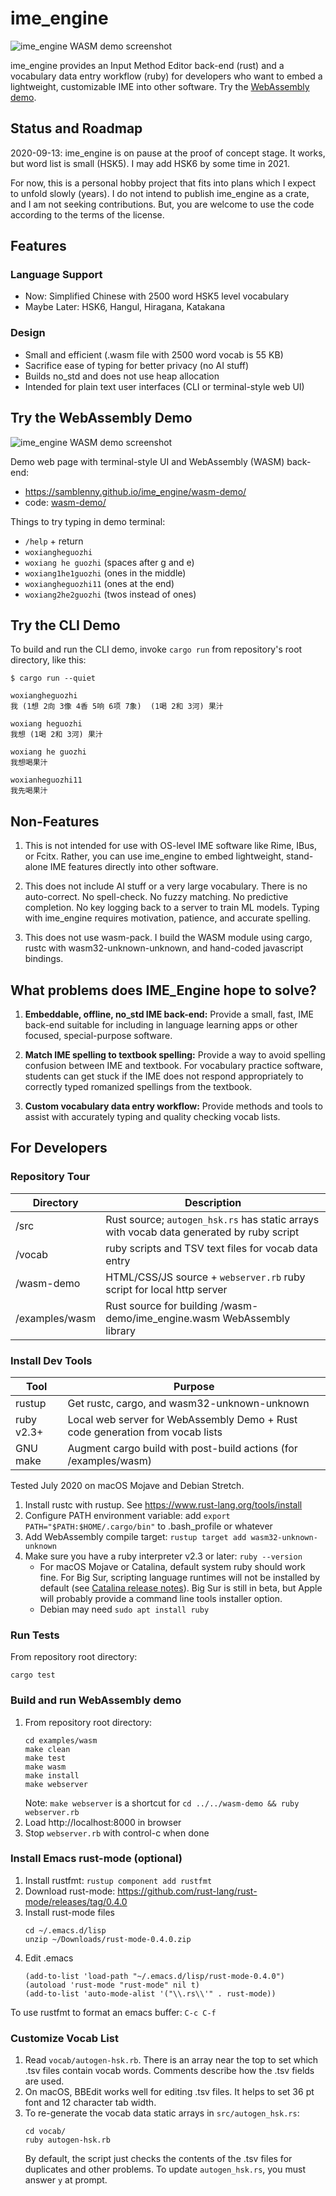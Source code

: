# ime_engine

![ime_engine WASM demo screenshot](demo-screenshot.jpg)

ime_engine provides an Input Method Editor back-end (rust) and a
vocabulary data entry workflow (ruby) for developers who want to embed a
lightweight, customizable IME into other software. Try the
[WebAssembly demo](https://samblenny.github.io/ime_engine/wasm-demo/).

## Status and Roadmap

2020-09-13: ime_engine is on pause at the proof of concept stage. It works, but
word list is small (HSK5). I may add HSK6 by some time in 2021.

For now, this is a personal hobby project that fits into plans which I expect
to unfold slowly (years). I do not intend to publish ime_engine as a crate, and
I am not seeking contributions. But, you are welcome to use the code according
to the terms of the license.


## Features

### Language Support
- Now: Simplified Chinese with 2500 word HSK5 level vocabulary
- Maybe Later: HSK6, Hangul, Hiragana, Katakana

### Design
- Small and efficient (.wasm file with 2500 word vocab is 55 KB)
- Sacrifice ease of typing for better privacy (no AI stuff)
- Builds no_std and does not use heap allocation
- Intended for plain text user interfaces (CLI or terminal-style web UI)


## Try the WebAssembly Demo

![ime_engine WASM demo screenshot](demo-screenshot.jpg)

Demo web page with terminal-style UI and WebAssembly (WASM) back-end:
- <https://samblenny.github.io/ime_engine/wasm-demo/>
- code: [wasm-demo/](wasm-demo/)

Things to try typing in demo terminal:
- `/help` + return
- `woxiangheguozhi`
- `woxiang he guozhi` (spaces after g and e)
- `woxiang1he1guozhi` (ones in the middle)
- `woxiangheguozhi11` (ones at the end)
- `woxiang2he2guozhi` (twos instead of ones)


## Try the CLI Demo

To build and run the CLI demo, invoke `cargo run` from repository's root
directory, like this:

```
$ cargo run --quiet

woxiangheguozhi
我 (1想 2向 3像 4香 5响 6项 7象)  (1喝 2和 3河) 果汁

woxiang heguozhi
我想 (1喝 2和 3河) 果汁

woxiang he guozhi
我想喝果汁

woxianheguozhi11
我先喝果汁
```


## Non-Features

1. This is not intended for use with OS-level IME software like Rime, IBus,
   or Fcitx. Rather, you can use ime_engine to embed lightweight, stand-alone
   IME features directly into other software.

2. This does not include AI stuff or a very large vocabulary. There is no
   auto-correct. No spell-check. No fuzzy matching. No predictive completion.
   No key logging back to a server to train ML models. Typing with ime_engine
   requires motivation, patience, and accurate spelling.

3. This does not use wasm-pack. I build the WASM module using cargo, rustc with
   wasm32-unknown-unknown, and hand-coded javascript bindings.


## What problems does IME_Engine hope to solve?

1. **Embeddable, offline, no_std IME back-end:** Provide a small, fast, IME
   back-end suitable for including in language learning apps or other focused,
   special-purpose software.

2. **Match IME spelling to textbook spelling:** Provide a way to avoid spelling
   confusion between IME and textbook. For vocabulary practice software,
   students can get stuck if the IME does not respond appropriately to
   correctly typed romanized spellings from the textbook.

3. **Custom vocabulary data entry workflow:** Provide methods and tools to
   assist with accurately typing and quality checking vocab lists.


## For Developers

### Repository Tour

| Directory | Description |
|---|---|
| /src | Rust source; `autogen_hsk.rs` has static arrays with vocab data generated by ruby script |
| /vocab | ruby scripts and TSV text files for vocab data entry |
| /wasm-demo | HTML/CSS/JS source + `webserver.rb` ruby script for local http server |
| /examples/wasm | Rust source for building /wasm-demo/ime_engine.wasm WebAssembly library |


### Install Dev Tools

| Tool | Purpose |
|--|--|
| rustup | Get rustc, cargo, and wasm32-unknown-unknown |
| ruby v2.3+ | Local web server for WebAssembly Demo + Rust code generation from vocab lists |
| GNU make | Augment cargo build with post-build actions (for /examples/wasm) |

Tested July 2020 on macOS Mojave and Debian Stretch.

1. Install rustc with rustup. See <https://www.rust-lang.org/tools/install>
2. Configure PATH environment variable: add `export PATH="$PATH:$HOME/.cargo/bin"`
   to .bash_profile or whatever
3. Add WebAssembly compile target: `rustup target add wasm32-unknown-unknown`
4. Make sure you have a ruby interpreter v2.3 or later: `ruby --version`
   - For macOS Mojave or Catalina, default system ruby should work fine. For Big Sur,
     scripting language runtimes will not be installed by default
     (see [Catalina release notes](https://developer.apple.com/documentation/macos-release-notes/macos-catalina-10_15-release-notes#Scripting-Language-Runtimes)).
     Big Sur is still in beta, but Apple will probably provide a command
     line tools installer option.
   - Debian may need `sudo apt install ruby`


### Run Tests

From repository root directory:

```
cargo test
```


### Build and run WebAssembly demo

1. From repository root directory:
   ```
   cd examples/wasm
   make clean
   make test
   make wasm
   make install
   make webserver
   ```
   Note: `make webserver` is a shortcut for `cd ../../wasm-demo && ruby webserver.rb`
2. Load http://localhost:8000 in browser
3. Stop `webserver.rb` with control-c when done


### Install Emacs rust-mode (optional)

1. Install rustfmt: `rustup component add rustfmt`
1. Download rust-mode: https://github.com/rust-lang/rust-mode/releases/tag/0.4.0
2. Install rust-mode files
   ```
   cd ~/.emacs.d/lisp
   unzip ~/Downloads/rust-mode-0.4.0.zip
   ```
3. Edit .emacs
   ```
   (add-to-list 'load-path "~/.emacs.d/lisp/rust-mode-0.4.0")
   (autoload 'rust-mode "rust-mode" nil t)
   (add-to-list 'auto-mode-alist '("\\.rs\\'" . rust-mode))
   ```

To use rustfmt to format an emacs buffer: `C-c C-f`


### Customize Vocab List

1. Read `vocab/autogen-hsk.rb`. There is an array near the top to set which .tsv
   files contain vocab words. Comments describe how the .tsv fields are used.
2. On macOS, BBEdit works well for editing .tsv files. It helps to set 36 pt font
   and 12 character tab width.
3. To re-generate the vocab data static arrays in `src/autogen_hsk.rs`:
   ```
   cd vocab/
   ruby autogen-hsk.rb
   ```
   By default, the script just checks the contents of the .tsv files for duplicates
   and other problems. To update `autogen_hsk.rs`, you must answer `y` at prompt.
